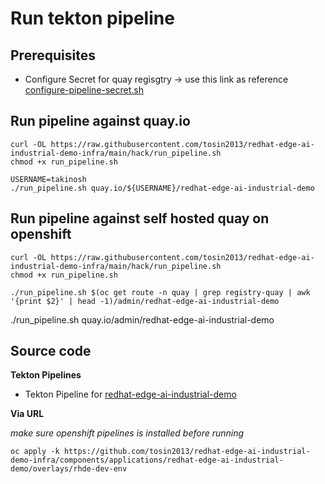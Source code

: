 # Run tekton pipeline

## Prerequisites
* Configure Secret for quay regisgtry -> use this link as reference [configure-pipeline-secret.sh](https://raw.githubusercontent.com/tosin2013/redhat-edge-ai-industrial-demo-infra/main/hack/configure-pipeline-secret.sh)


## Run pipeline against quay.io
```
curl -OL https://raw.githubusercontent.com/tosin2013/redhat-edge-ai-industrial-demo-infra/main/hack/run_pipeline.sh
chmod +x run_pipeline.sh

USERNAME=takinosh
./run_pipeline.sh quay.io/${USERNAME}/redhat-edge-ai-industrial-demo
```

## Run pipeline against self hosted quay on openshift
```
curl -OL https://raw.githubusercontent.com/tosin2013/redhat-edge-ai-industrial-demo-infra/main/hack/run_pipeline.sh
chmod +x run_pipeline.sh

./run_pipeline.sh $(oc get route -n quay | grep registry-quay | awk '{print $2}' | head -1)/admin/redhat-edge-ai-industrial-demo
```
./run_pipeline.sh quay.io/admin/redhat-edge-ai-industrial-demo


## Source code
**Tekton Pipelines**
* Tekton Pipeline for [redhat-edge-ai-industrial-demo](https://github.com/tosin2013/redhat-edge-ai-industrial-demo-infra/tree/main/components/applications/redhat-edge-ai-industrial-demo/overlays/rhde-dev-env)

**Via URL**  

*make sure openshift pipelines is installed before running*

```
oc apply -k https://github.com/tosin2013/redhat-edge-ai-industrial-demo-infra/components/applications/redhat-edge-ai-industrial-demo/overlays/rhde-dev-env
```
